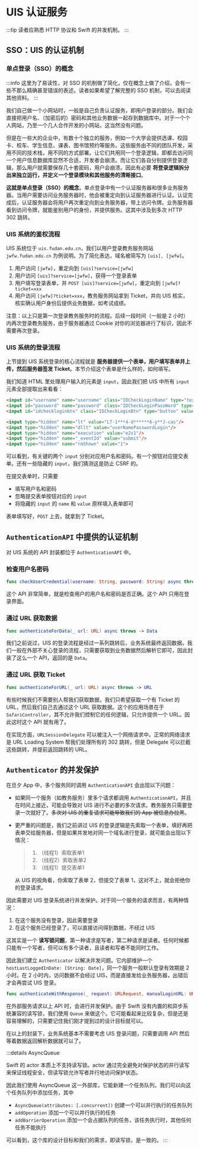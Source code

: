 # UIS 认证服务

:::tip
读者应熟悉 HTTP 协议和 Swift 的并发机制。
:::

## SSO：UIS 的认证机制

### 单点登录（SSO）的概念

:::info
这里为了易读性，对 SSO 的机制做了简化，仅在概念上做了介绍，会有一些不那么精确甚至错误的表述。读者如果希望了解完整的 SSO 机制，可以去阅读其他资料。
:::

我们自己做一个小网站时，一般是自己负责认证服务，即用户登录的部分。我们会直接把用户名、（加密后的）密码和其他业务数据一起存到数据库中。对于一个个人网站，乃至一个几人合作开发的小网站，这当然没有问题。

但是在一些大的企业中，有数十个独立的服务，例如一个大学会提供选课、校园卡、校车、学生信息、课表、图书馆预约等服务。这些服务由不同的团队开发，采用不同的技术栈，用不同的方式部署。让它们共用同一个登录逻辑，即都去访问同一个用户信息数据库显然不合适，开发者会崩溃。而让它们各自分别提供登录逻辑，那么用户就需要保存几十套密码，用户会崩溃。因此有必要 **将登录逻辑拆分出来独立运行，并定义一个登录模块和其他服务的清晰接口**。

**这就是单点登录（SSO）的概念**。单点登录中有一个认证服务器和很多业务服务器。当用户需要访问业务服务器时，他会被重定向到认证服务器进行认证。认证完成后，认证服务器会将用户再次重定向到业务服务器，带上访问令牌。业务服务器看到访问令牌，就能鉴别用户的身份，并提供服务。这其中涉及到多次 HTTP 302 跳转。

### UIS 系统的鉴权流程

UIS 系统位于 `uis.fudan.edu.cn`，我们以用户登录教务服务网站 `jwfw.fudan.edu.cn` 为例说明。为了简化表达，域名被简写为 `[uis], [jwfw]`。

1. 用户访问 `[jwfw]`，重定向到 `[uis]?service=[jwfw]`
2. 用户访问 `[uis]?service=[jwfw]`，获得一个登录表单
3. 用户填写登录表单，并 `POST [uis]?service=[jwfw]`，重定向到 `[jwfw]?ticket=xxx`
4. 用户访问 `[jwfw]?ticket=xxx`，教务服务网站拿到 Ticket，并向 UIS 核实，核实确认用户身份后提供业务数据，如考试成绩。

注意：以上只是第一次登录教务服务时的流程。后续一段时间（一般是 2 小时）内再次登录教务服务，由于服务器通过 Cookie 对你的浏览器进行了标识，因此不需要再次登录。

### UIS 系统的登录流程

上节提到 UIS 系统登录的核心流程就是 **服务器提供一个表单，用户填写表单并上传，然后服务器签发 Ticket**。本节介绍这个表单是什么样的，如何填写。

我们知道 HTML 里处理用户输入的元素是 `input`，因此我们把 UIS 中所有 `input` 元素全部提取出来看看：

```html
<input id="username" name="username" class="IDCheckLoginName" type="text" value=""/>
<input id="password" name="password" class="IDCheckLoginPassWord" type="password" value="" autocomplete="off"/>
<input id="idcheckloginbtn" class="IDCheckLoginBtn" type="button" value="登录">

<input type="hidden" name="lt" value="LT-1***4-d******6-y**J-cas"/>
<input type="hidden" name="dllt" value="userNamePasswordLogin"/>
<input type="hidden" name="execution" value="e2s1"/>
<input type="hidden" name="_eventId" value="submit"/>
<input type="hidden" name="rmShown" value="1">
```

可以看到，有关键的两个 `input` 分别对应用户名和密码。有一个按钮对应提交表单。还有一些隐藏的 `input`，我们猜测这是防止 CSRF 的。

在提交表单时，只需要

- 填写用户名和密码
- 忽略提交表单按钮对应的 `input`
- 将隐藏的 `input` 的 `name` 和 `value` 原样填入表单即可

表单填写好，`POST` 上去，就拿到了 Ticket。

## `AuthenticationAPI` 中提供的认证机制

对 UIS 系统的 API 封装都位于 `AuthenticationAPI` 中。

### 检查用户名密码

```swift
func checkUserCredential(username: String, password: String) async throws -> Bool
```

这个 API 非常简单，就是检查用户的用户名和密码是否正确。这个 API 只用在登录界面。

### 通过 URL 获取数据

```swift
func authenticateForData(_ url: URL) async throws -> Data
```

我们之前说过，UIS 的登录流程是经过一系列跳转后，业务系统最终返回数据。我们一般在外部不关心登录的流程，只需要获取到业务数据然后解析它即可，因此封装了这么一个 API，返回的是 `Data`。

### 通过 URL 获取 Ticket

```swift
func authenticateForURL(_ url: URL) async throws -> URL
```

有些时候我们不需要别人帮我们获取数据，我们只希望获取一个有 Ticket 的 URL，然后我们自己去通过这个 URL 获取数据。这个的应用场景在于 `SafariController`，其不允许我们控制它的任何逻辑，只允许提供一个 URL。因此这时这个 API 就有用了。

在实现方面，`URLSessionDelegate` 可以被注入一个网络请求中。正常的网络请求是 URL Loading System 帮我们处理所有的 302 跳转，但是 Delegate 可以拦截这些跳转，并提前返回跳转的 URL。

## `Authenticator` 的并发保护

在旦夕 App 中，多个服务同时调用 `AuthenticationAPI` 会出现以下问题：

- 如果同一个服务（如教务服务）里多个请求都调用 `AuthenticationAPI`，并且在时间上接近，可能会导致对 UIS 进行不必要的多次请求。教务服务只需要登录一次就好了。~~多次对 UIS 的重复请求可能导致我们的 App 被信息办拉黑~~。

- 更严重的问题是，我们之前讲过 UIS 的登录逻辑是先索取一个表单，填好再把表单交给服务器，但是如果并发地对同一个域名进行登录，就可能会出现以下情况：

  > 1. （线程1）索取表单1
  > 2. （线程2）索取表单2
  > 3. （线程1）提交表单1

  从 UIS 的视角看，你索取了表单 2，但提交了表单 1，这对不上，就会拒绝你的登录请求。

因此需要对 UIS 登录系统进行并发保护。对于同一个服务的请求而言，有两种情况：

1. 在这个服务没有登录，因此需要登录
2. 在这个服务已经登录了，可以直接访问得到数据，不经过 UIS

这其实是一个 **读写锁问题**，第一种请求是写者，第二种请求是读者。任何时候都只能有一个写者，但可以有多个读者，且读者和写者不能同时工作。

因此我们建立 `Authenticator` 以解决并发问题。它内部维护一个 `hostLastLoggedInDate: [String: Date]`，同一个服务一般默认登录有效期是 2 小时。在 2 小时内，访问数据不会经过 UIS，而是直接发给业务服务器，出错后才会再尝试 UIS 登录。

```swift
func authenticateWithResponse(_ request: URLRequest, manualLoginURL: URL? = nil) async throws -> (Data, URLResponse)
```

在外部服务请求以上 API 时，会进行并发保护。由于 Swift 没有内置的和异步系统兼容的读写锁，我们使用 `Queue` 来做这个。它可能看起来比较复杂，但是还是容易理解的，只需要记住我们刚才提到过的设计目标就可以。

在以上的封装下，业务系统基本不需要考虑 UIS 登录问题，只需要调用 API 然后等着数据返回解析数据就可以了。

:::details AsyncQueue

Swift 的 actor 本质上不支持读写锁。actor 通过完全避免对保护状态的并行读写来保证线程安全，但读写锁允许写者并行地访问保护状态。

因此我们使用 AsyncQueue 这一外部库，它能新建一个任务队列，我们可以向这个任务队列中添加任务，其中

- `AsyncQueue(attributes: [.concurrent])` 创建一个可以并行执行的任务队列
- `addOperation` 添加一个可以并行执行的任务 
- `addBarrierOperation` 添加一个会占据队列的任务，该任务执行时，其他任何任务不能执行

可以看到，这个库的设计目标和我们的需求，即读写锁，是一致的。
:::
